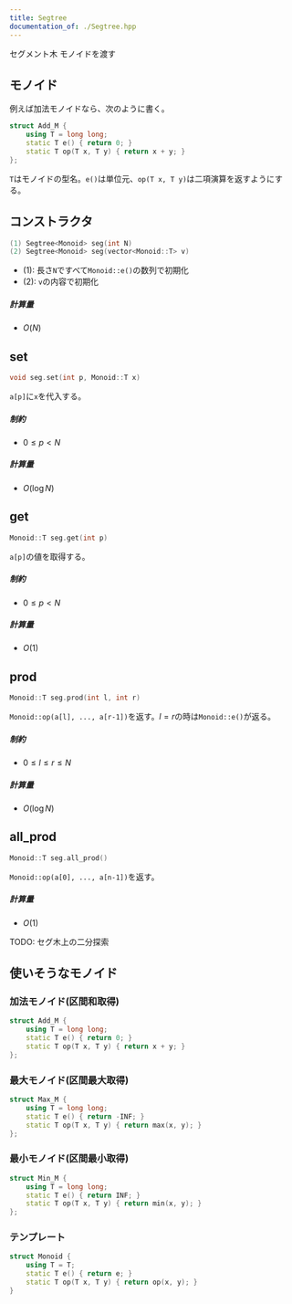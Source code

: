 ```yaml
---
title: Segtree
documentation_of: ./Segtree.hpp
---
```


セグメント木 モノイドを渡す

## モノイド
例えば加法モノイドなら、次のように書く。
```cpp
struct Add_M {
    using T = long long;
    static T e() { return 0; }
    static T op(T x, T y) { return x + y; }
};
```
`T`はモノイドの型名。`e()`は単位元、`op(T x, T y)`は二項演算を返すようにする。

## コンストラクタ
```cpp
(1) Segtree<Monoid> seg(int N)
(2) Segtree<Monoid> seg(vector<Monoid::T> v)
```
- (1): 長さ`N`ですべて`Monoid::e()`の数列で初期化
- (2): `v`の内容で初期化


##### 計算量
- $O(N)$


## set
```cpp
void seg.set(int p, Monoid::T x)
```
`a[p]`に`x`を代入する。

##### 制約
- $0 \leq p < N$

##### 計算量
- $O(\log N)$

## get
```cpp
Monoid::T seg.get(int p)
```
`a[p]`の値を取得する。

##### 制約
- $0 \leq p < N$

##### 計算量
- $O(1)$

## prod
```cpp
Monoid::T seg.prod(int l, int r)
```
`Monoid::op(a[l], ..., a[r-1])`を返す。$l = r$の時は`Monoid::e()`が返る。

##### 制約
- $0 \leq l \leq r \leq N$

##### 計算量
- $O(\log N)$

## all_prod
```cpp
Monoid::T seg.all_prod()
```
`Monoid::op(a[0], ..., a[n-1])`を返す。

##### 計算量
- $O(1)$

TODO: セグ木上の二分探索

## 使いそうなモノイド
### 加法モノイド(区間和取得)
```cpp
struct Add_M {    
    using T = long long;
    static T e() { return 0; }
    static T op(T x, T y) { return x + y; }
};
```
### 最大モノイド(区間最大取得)
```cpp
struct Max_M {    
    using T = long long;
    static T e() { return -INF; }
    static T op(T x, T y) { return max(x, y); }
};
```
### 最小モノイド(区間最小取得)
```cpp
struct Min_M {    
    using T = long long;
    static T e() { return INF; }
    static T op(T x, T y) { return min(x, y); }
};
```
### テンプレート
```cpp
struct Monoid {
    using T = T;
    static T e() { return e; }
    static T op(T x, T y) { return op(x, y); }
}
```